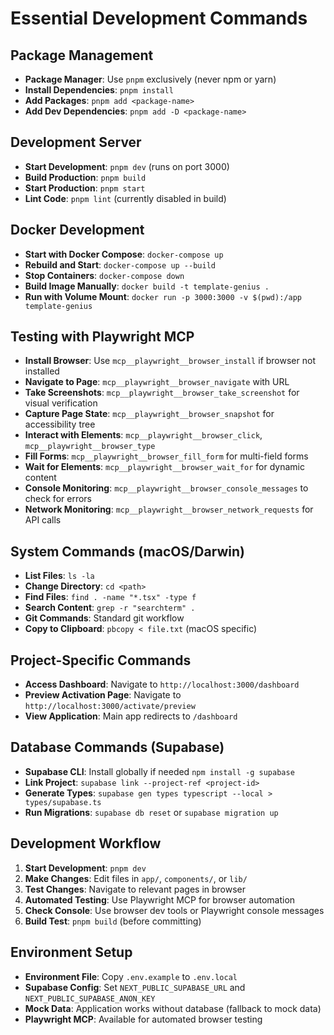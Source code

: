 # Essential Development Commands

## Package Management
- **Package Manager**: Use `pnpm` exclusively (never npm or yarn)
- **Install Dependencies**: `pnpm install`
- **Add Packages**: `pnpm add <package-name>`
- **Add Dev Dependencies**: `pnpm add -D <package-name>`

## Development Server
- **Start Development**: `pnpm dev` (runs on port 3000)
- **Build Production**: `pnpm build`
- **Start Production**: `pnpm start`
- **Lint Code**: `pnpm lint` (currently disabled in build)

## Docker Development
- **Start with Docker Compose**: `docker-compose up`
- **Rebuild and Start**: `docker-compose up --build`
- **Stop Containers**: `docker-compose down`
- **Build Image Manually**: `docker build -t template-genius .`
- **Run with Volume Mount**: `docker run -p 3000:3000 -v $(pwd):/app template-genius`

## Testing with Playwright MCP
- **Install Browser**: Use `mcp__playwright__browser_install` if browser not installed
- **Navigate to Page**: `mcp__playwright__browser_navigate` with URL
- **Take Screenshots**: `mcp__playwright__browser_take_screenshot` for visual verification
- **Capture Page State**: `mcp__playwright__browser_snapshot` for accessibility tree
- **Interact with Elements**: `mcp__playwright__browser_click`, `mcp__playwright__browser_type`
- **Fill Forms**: `mcp__playwright__browser_fill_form` for multi-field forms
- **Wait for Elements**: `mcp__playwright__browser_wait_for` for dynamic content
- **Console Monitoring**: `mcp__playwright__browser_console_messages` to check for errors
- **Network Monitoring**: `mcp__playwright__browser_network_requests` for API calls

## System Commands (macOS/Darwin)
- **List Files**: `ls -la`
- **Change Directory**: `cd <path>`
- **Find Files**: `find . -name "*.tsx" -type f`
- **Search Content**: `grep -r "searchterm" .`
- **Git Commands**: Standard git workflow
- **Copy to Clipboard**: `pbcopy < file.txt` (macOS specific)

## Project-Specific Commands
- **Access Dashboard**: Navigate to `http://localhost:3000/dashboard`
- **Preview Activation Page**: Navigate to `http://localhost:3000/activate/preview`
- **View Application**: Main app redirects to `/dashboard`

## Database Commands (Supabase)
- **Supabase CLI**: Install globally if needed `npm install -g supabase`
- **Link Project**: `supabase link --project-ref <project-id>`
- **Generate Types**: `supabase gen types typescript --local > types/supabase.ts`
- **Run Migrations**: `supabase db reset` or `supabase migration up`

## Development Workflow
1. **Start Development**: `pnpm dev`
2. **Make Changes**: Edit files in `app/`, `components/`, or `lib/`
3. **Test Changes**: Navigate to relevant pages in browser
4. **Automated Testing**: Use Playwright MCP for browser automation
5. **Check Console**: Use browser dev tools or Playwright console messages
6. **Build Test**: `pnpm build` (before committing)

## Environment Setup
- **Environment File**: Copy `.env.example` to `.env.local`
- **Supabase Config**: Set `NEXT_PUBLIC_SUPABASE_URL` and `NEXT_PUBLIC_SUPABASE_ANON_KEY`
- **Mock Data**: Application works without database (fallback to mock data)
- **Playwright MCP**: Available for automated browser testing